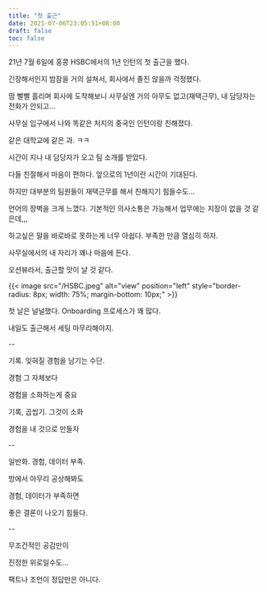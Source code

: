 ```yaml
---
title: "첫 출근"
date: 2021-07-06T23:05:51+08:00
draft: false
toc: false
---
```


21년 7월 6일에 홍콩 HSBC에서의 1년 인턴의 첫 출근을 했다.

긴장해서인지 밤잠을 거의 설쳐서, 회사에서 졸진 않을까 걱정했다. 

땀 뻘뻘 흘리며 회사에 도착해보니 사무실엔 거의 아무도 없고(재택근무), 내 담당자는 전화가 안되고...

사무실 입구에서 나와 똑같은 처지의 중국인 인턴이랑 친해졌다.

같은 대학교에 같은 과. ㅋㅋ

시간이 지나 내 담당자가 오고 팀 소개를 받았다. 

다들 친절해서 마음이 편하다. 앞으로의 1년이란 시간이 기대된다.

하지만 대부분의 팀원들이 재택근무를 해서 친해지기 힘들수도...

언어의 장벽을 크게 느꼈다. 기본적인 의사소통은 가능해서 업무에는 지장이 없을 것 같은데,,,

하고싶은 말을 바로바로 못하는게 너무 아쉽다. 부족한 만큼 열심히 하자.

사무실에서의 내 자리가 꽤나 마음에 든다. 

오션뷰라서, 출근할 맛이 날 것 같다.

{{< image src="/HSBC.jpeg" alt="view" position="left" style="border-radius: 8px; width: 75%; margin-bottom: 10px;" >}}

첫 날은 널널했다. Onboarding 프로세스가 꽤 많다.

내일도 출근해서 세팅 마무리해야지.

--

기록. 잊혀질 경험을 남기는 수단. 

경험 그 자체보다

경험을 소화하는게 중요

기록, 곱씹기. 그것이 소화

경험을 내 것으로 만들자

--

일반화. 경험, 데이터 부족.

방에서 아무리 공상해봐도

경험, 데이터가 부족하면

좋은 결론이 나오기 힘들다.

--

무조건적인 공감만이

진정한 위로일수도...

팩트나 조언이 정답만은 아니다.
